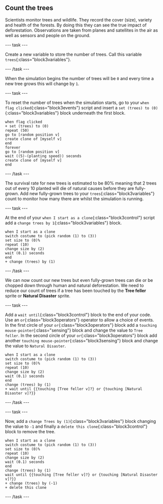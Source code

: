## Count the trees

Scientists monitor trees and wildlife. They record the cover (size), variety and health of the forests. By doing this they can see the true impact of deforestation. Observations are taken from planes and satellites in the air as well as sensors and people on the ground.

--- task ---

Create a new variable to store the number of trees. Call this variable `trees`{:class="block3variables"}.

--- /task ---

When the simulation begins the number of trees will be `0` and every time a new tree grows this will change by `1`.

--- task ---

To reset the number of trees when the simulation starts, go to your `when flag clicked`{:class="block3events"} script and insert a `set (trees) to (0)`{:class="block3variables"} block underneath the first block.

```blocks3
when flag clicked
+ set (trees) to (0)
repeat (50)
go to [random position v]
create clone of [myself v]
end
forever
go to [random position v]
wait ((5)-(planting speed)) seconds
create clone of [myself v]
end
```

--- /task ---

The survival rate for new trees is estimated to be 80% meaning that 2 trees out of every 10 planted will die of natural causes before they are fully-grown. Add new fully-grown trees to your `trees`{:class="block3variables"} count to monitor how many there are whilst the simulation is running.

--- task ---

At the end of your `when I start as a clone`{:class="block3control"} script add a `change trees by 1`{:class="block3variables"} block.

```blocks3
when I start as a clone
switch costume to (pick random (1) to (3))
set size to (0)%
repeat (10)
change size by (2)
wait (0.1) seconds
end
+ change (trees) by (1)
```

--- /task ---

We can now count our new trees but even fully-grown trees can die or be chopped down through human and natural deforestation. We need to reduce our count of trees if a tree has been touched by the **Tree feller** sprite or **Natural Disaster** sprite.

--- task ---

Add a `wait until`{:class="block3control"} block to the end of your code. Use an `or`{:class="block3operators"} operator to allow a choice of events. In the first circle of your `or`{:class="block3operators"} block add a `touching mouse-pointer`{:class="sensing"} block and change the value to `Tree feller`. In the second circle of your `or`{:class="block3operators"} block add another `touching mouse-pointer`{:class="block3sensing"} block and change the value to `Natural Disaster`.

```blocks3
when I start as a clone
switch costume to (pick random (1) to (3))
set size to (0)%
repeat (10)
change size by (2)
wait (0.1) seconds
end
change (trees) by (1)
+ wait until {{touching [Tree feller v]?} or {touching [Natural Disaster v]?}}
```
--- /task ---

--- task ---

Now, add a `change Trees by (1)`{:class="block3variables"} block changing the value to `-1` and finally a `delete this clone`{:class="block3control"} block to remove the tree.

```blocks3
when I start as a clone
switch costume to (pick random (1) to (3))
set size to (0)%
repeat (10)
change size by (2)
wait (0.1) seconds
end
change (trees) by (1)
wait until {{touching [Tree feller v]?} or {touching [Natural Disaster v]?}}
+ change (trees) by (-1)
+ delete this clone
```

--- /task ---
